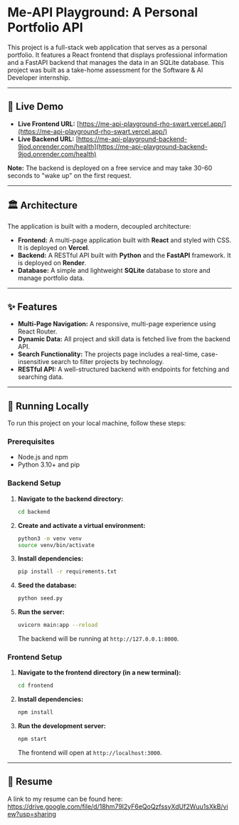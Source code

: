 # Me-API Playground: A Personal Portfolio API

This project is a full-stack web application that serves as a personal portfolio. It features a React frontend that displays professional information and a FastAPI backend that manages the data in an SQLite database. This project was built as a take-home assessment for the Software & AI Developer internship.

---

## 🚀 Live Demo

* **Live Frontend URL:** [https://me-api-playground-rho-swart.vercel.app/](https://me-api-playground-rho-swart.vercel.app/)
* **Live Backend URL:** [https://me-api-playground-backend-9jod.onrender.com/health](https://me-api-playground-backend-9jod.onrender.com/health)

**Note:** The backend is deployed on a free service and may take 30-60 seconds to "wake up" on the first request.

---

## 🏛️ Architecture

The application is built with a modern, decoupled architecture:

* **Frontend:** A multi-page application built with **React** and styled with CSS. It is deployed on **Vercel**.
* **Backend:** A RESTful API built with **Python** and the **FastAPI** framework. It is deployed on **Render**.
* **Database:** A simple and lightweight **SQLite** database to store and manage portfolio data.

---

## ✨ Features

* **Multi-Page Navigation:** A responsive, multi-page experience using React Router.
* **Dynamic Data:** All project and skill data is fetched live from the backend API.
* **Search Functionality:** The projects page includes a real-time, case-insensitive search to filter projects by technology.
* **RESTful API:** A well-structured backend with endpoints for fetching and searching data.

---

## 🔧 Running Locally

To run this project on your local machine, follow these steps:

### Prerequisites

* Node.js and npm
* Python 3.10+ and pip

### Backend Setup

1.  **Navigate to the backend directory:**
    ```bash
    cd backend
    ```
2.  **Create and activate a virtual environment:**
    ```bash
    python3 -m venv venv
    source venv/bin/activate
    ```
3.  **Install dependencies:**
    ```bash
    pip install -r requirements.txt
    ```
4.  **Seed the database:**
    ```bash
    python seed.py
    ```
5.  **Run the server:**
    ```bash
    uvicorn main:app --reload
    ```
    The backend will be running at `http://127.0.0.1:8000`.

### Frontend Setup

1.  **Navigate to the frontend directory (in a new terminal):**
    ```bash
    cd frontend
    ```
2.  **Install dependencies:**
    ```bash
    npm install
    ```
3.  **Run the development server:**
    ```bash
    npm start
    ```
    The frontend will open at `http://localhost:3000`.

---

## 📄 Resume

A link to my resume can be found here: https://drive.google.com/file/d/18hm79l2yF6eQoQzfssyXdUf2Wuu1sXkB/view?usp=sharing